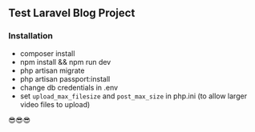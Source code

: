 ## Test Laravel Blog Project

### Installation

-   composer install
-   npm install && npm run dev
-   php artisan migrate
-   php artisan passport:install
-   change db credentials in .env
-   set `upload_max_filesize` and `post_max_size` in php.ini (to allow larger video files to upload)

😎😎😎
